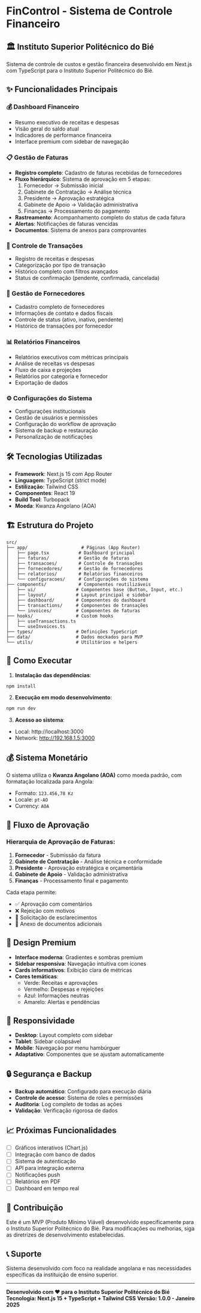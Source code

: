 # FinControl - Sistema de Controle Financeiro

## 🏛️ Instituto Superior Politécnico do Bié

Sistema de controle de custos e gestão financeira desenvolvido em Next.js com TypeScript para o Instituto Superior Politécnico do Bié.

## ✨ Funcionalidades Principais

### 💰 Dashboard Financeiro
- Resumo executivo de receitas e despesas
- Visão geral do saldo atual
- Indicadores de performance financeira
- Interface premium com sidebar de navegação

### 📋 Gestão de Faturas
- **Registro completo**: Cadastro de faturas recebidas de fornecedores
- **Fluxo hierárquico**: Sistema de aprovação em 5 etapas:
  1. Fornecedor → Submissão inicial
  2. Gabinete de Contratação → Análise técnica
  3. Presidente → Aprovação estratégica
  4. Gabinete de Apoio → Validação administrativa
  5. Finanças → Processamento do pagamento
- **Rastreamento**: Acompanhamento completo do status de cada fatura
- **Alertas**: Notificações de faturas vencidas
- **Documentos**: Sistema de anexos para comprovantes

### 💸 Controle de Transações
- Registro de receitas e despesas
- Categorização por tipo de transação
- Histórico completo com filtros avançados
- Status de confirmação (pendente, confirmada, cancelada)

### 🏢 Gestão de Fornecedores
- Cadastro completo de fornecedores
- Informações de contato e dados fiscais
- Controle de status (ativo, inativo, pendente)
- Histórico de transações por fornecedor

### 📊 Relatórios Financeiros
- Relatórios executivos com métricas principais
- Análise de receitas vs despesas
- Fluxo de caixa e projeções
- Relatórios por categoria e fornecedor
- Exportação de dados

### ⚙️ Configurações do Sistema
- Configurações institucionais
- Gestão de usuários e permissões
- Configuração do workflow de aprovação
- Sistema de backup e restauração
- Personalização de notificações

## 🛠️ Tecnologias Utilizadas

- **Framework**: Next.js 15 com App Router
- **Linguagem**: TypeScript (strict mode)
- **Estilização**: Tailwind CSS
- **Componentes**: React 19
- **Build Tool**: Turbopack
- **Moeda**: Kwanza Angolano (AOA)

## 🏗️ Estrutura do Projeto

```
src/
├── app/                    # Páginas (App Router)
│   ├── page.tsx           # Dashboard principal
│   ├── faturas/           # Gestão de faturas
│   ├── transacoes/        # Controle de transações
│   ├── fornecedores/      # Gestão de fornecedores
│   ├── relatorios/        # Relatórios financeiros
│   └── configuracoes/     # Configurações do sistema
├── components/            # Componentes reutilizáveis
│   ├── ui/               # Componentes base (Button, Input, etc.)
│   ├── layout/           # Layout principal e sidebar
│   ├── dashboard/        # Componentes do dashboard
│   ├── transactions/     # Componentes de transações
│   └── invoices/         # Componentes de faturas
├── hooks/                # Custom hooks
│   ├── useTransactions.ts
│   └── useInvoices.ts
├── types/                # Definições TypeScript
├── data/                 # Dados mockados para MVP
└── utils/                # Utilitários e helpers
```

## 🚀 Como Executar

1. **Instalação das dependências**:
```bash
npm install
```

2. **Execução em modo desenvolvimento**:
```bash
npm run dev
```

3. **Acesso ao sistema**:
- Local: http://localhost:3000
- Network: http://192.168.1.5:3000

## 💰 Sistema Monetário

O sistema utiliza o **Kwanza Angolano (AOA)** como moeda padrão, com formatação localizada para Angola:
- Formato: `123.456,78 Kz`
- Locale: `pt-AO`
- Currency: `AOA`

## 👥 Fluxo de Aprovação

### Hierarquia de Aprovação de Faturas:
1. **Fornecedor** - Submissão da fatura
2. **Gabinete de Contratação** - Análise técnica e conformidade
3. **Presidente** - Aprovação estratégica e orçamentária
4. **Gabinete de Apoio** - Validação administrativa
5. **Finanças** - Processamento final e pagamento

Cada etapa permite:
- ✅ Aprovação com comentários
- ❌ Rejeição com motivos
- 📝 Solicitação de esclarecimentos
- 📄 Anexo de documentos adicionais

## 🎨 Design Premium

- **Interface moderna**: Gradientes e sombras premium
- **Sidebar responsiva**: Navegação intuitiva com ícones
- **Cards informativos**: Exibição clara de métricas
- **Cores temáticas**: 
  - Verde: Receitas e aprovações
  - Vermelho: Despesas e rejeições
  - Azul: Informações neutras
  - Amarelo: Alertas e pendências

## 📱 Responsividade

- **Desktop**: Layout completo com sidebar
- **Tablet**: Sidebar colapsável
- **Mobile**: Navegação por menu hambúrguer
- **Adaptativo**: Componentes que se ajustam automaticamente

## 🔒 Segurança e Backup

- **Backup automático**: Configurado para execução diária
- **Controle de acesso**: Sistema de roles e permissões
- **Auditoria**: Log completo de todas as ações
- **Validação**: Verificação rigorosa de dados

## 📈 Próximas Funcionalidades

- [ ] Gráficos interativos (Chart.js)
- [ ] Integração com banco de dados
- [ ] Sistema de autenticação
- [ ] API para integração externa
- [ ] Notificações push
- [ ] Relatórios em PDF
- [ ] Dashboard em tempo real

## 🤝 Contribuição

Este é um MVP (Produto Mínimo Viável) desenvolvido especificamente para o Instituto Superior Politécnico do Bié. Para modificações ou melhorias, siga as diretrizes de desenvolvimento estabelecidas.

## 📞 Suporte

Sistema desenvolvido com foco na realidade angolana e nas necessidades específicas da instituição de ensino superior.

---

**Desenvolvido com ❤️ para o Instituto Superior Politécnico do Bié**
**Tecnologia: Next.js 15 + TypeScript + Tailwind CSS**
**Versão: 1.0.0 - Janeiro 2025**
